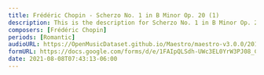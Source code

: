 ```yaml
---
title: Frédéric Chopin - Scherzo No. 1 in B Minor Op. 20 (1)
description: This is the description for Scherzo No. 1 in B Minor Op. 20 by Frédéric Chopin
composers: [Frédéric Chopin]
periods: [Romantic]
audioURL: https://OpenMusicDataset.github.io/Maestro/maestro-v3.0.0/2011/MIDI-Unprocessed_01_R1_2011_MID--AUDIO_R1-D1_06_Track06_wav.midi
formURL: https://docs.google.com/forms/d/e/1FAIpQLSdh-UWc3EL0YrW3PJ08_CMx6aSh-zoX34f1nFecScTiX5G2dA/viewform
date: 2021-08-08T07:43:13-06:00
---
```

